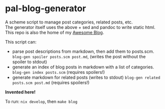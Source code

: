 # pal-blog-generator

A scheme script to manage post categories, related posts, etc.  
The generator itself uses the above + sed and pandoc to write static html. This repo is also the home of my [Awesome Blog](https://ka.dreadmaw.industries/).  

This script can:
* parse post descriptions from markdown, then add them to posts.scm. `blog-gen spoiler posts.scm post.md`, (writes the post without the spoiler to stdout)
* generate an index of blog posts in markdown with a list of categories. `blog-gen index posts.scm` (requires spoilers!)
* generate markdown for related posts (writes to stdout)
`blog-gen related posts.scm post.md` (requires spoilers!)


**Invented here!**

To run: `nix develop`, then `make blog`
